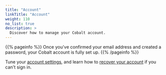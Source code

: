 ```yaml
---
title: "Account"
linkTitle: "Account"
weight: 110
no_list: true
description: >
  Discover how to manage your Cobalt account.
---
```


{{% pageinfo %}}
Once you've confirmed your email address and created a password, your Cobalt account is fully set up.
{{% /pageinfo %}}

Tune your [account settings](/account/account-settings/), and learn how to [recover your account](/account/account-recovery/) if you can't sign in.
